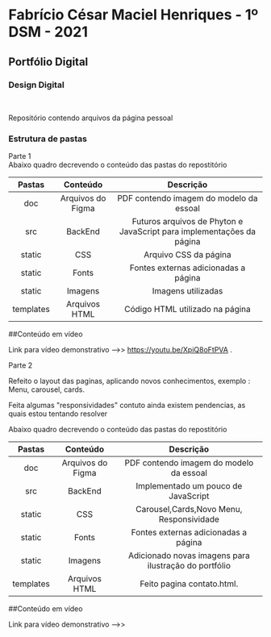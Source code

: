 
<h1> Fabrício César Maciel Henriques - 1º DSM - 2021 </h1>

<h2> Portfólio Digital </h2>
<h3>Design Digital</h3>
<br>
<div>
  <p> Repositório contendo arquivos da página pessoal</p>
  </div>
  <div>
  <h3> Estrutura de pastas </h3>
  <div>Parte 1</div
  
  <p> Abaixo quadro decrevendo o conteúdo das pastas do repostitório</p>
  
|   Pastas  |       Conteúdo        |                            Descrição                                  |
|:---------:|:--------------------: | :-------------------------------------------------------------------: |
| doc       | Arquivos do Figma     | PDF contendo imagem do modelo da essoal                               |
| src       | BackEnd               | Futuros arquivos de Phyton e JavaScript para implementações da página |
| static    | CSS                   | Arquivo CSS da página                                                 |
| static    | Fonts                 | Fontes externas adicionadas a página                                  |   
| static    | Imagens               | Imagens utilizadas                                                    |
| templates | Arquivos HTML         | Código HTML utilizado na página                                       |
</div>

##Conteúdo em vídeo

Link para vídeo demonstrativo -->> https://youtu.be/XpiQ8oFtPVA .

<div>Parte 2</div>

<p>Refeito o layout das paginas, aplicando novos conhecimentos, exemplo : Menu, carousel, cards.</p>
<p>Feita algumas "responsividades" contuto ainda existem pendencias, as quais estou tentando resolver </p>

  <p> Abaixo quadro decrevendo o conteúdo das pastas do repostitório</p>
  
|   Pastas  |       Conteúdo        |                            Descrição                                  |
|:---------:|:--------------------: | :-------------------------------------------------------------------: |
| doc       | Arquivos do Figma     | PDF contendo imagem do modelo da essoal                               |
| src       | BackEnd               | Implementado um pouco de JavaScript                                   |
| static    | CSS                   | Carousel,Cards,Novo Menu, Responsividade                              |
| static    | Fonts                 | Fontes externas adicionadas a página                                  |   
| static    | Imagens               | Adicionado novas imagens para ilustração do portfólio                 |
| templates | Arquivos HTML         | Feito pagina contato.html.                                            |


##Conteúdo em vídeo

Link para vídeo demonstrativo -->>



